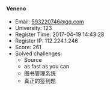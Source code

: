 #### Veneno  

* Email: 593220746@qq.com  
* University: 123  
* Register Time: 2017-04-19 14:43:28  
* Register IP: 112.224.1.246  
* Score: 261  
* Solved challenges: 
  * Source  
  * as fast as you can  
  * 图书管理系统  
  * 真正的签到题  

